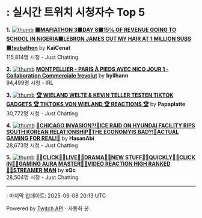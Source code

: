 # : 실시간 트위치 시청자수 Top 5

**1.** [![thumb](https://static-cdn.jtvnw.net/previews-ttv/live_user_kaicenat-320x180.jpg)](https://twitch.tv/KaiCenat)
**[🟩MAFIATHON 3🟩DAY 8🟩15% OF REVENUE GOING TO SCHOOL IN NIGERIA🟩LEBRON JAMES CUT MY HAIR AT 1 MILLION SUBS🟩!subathon](https://twitch.tv/KaiCenat)** by **KaiCenat**<br>115,814명 시청  - Just Chatting

**2.** [![thumb](https://static-cdn.jtvnw.net/previews-ttv/live_user_byilhann-320x180.jpg)](https://twitch.tv/byilhann)
**[MONTPELLIER - PARIS À PIEDS AVEC NICO JOUR 1 - Collaboration Commerciale !revolut](https://twitch.tv/byilhann)** by **byilhann**<br>94,499명 시청  - IRL

**3.** [![thumb](https://static-cdn.jtvnw.net/previews-ttv/live_user_papaplatte-320x180.jpg)](https://twitch.tv/Papaplatte)
**[🏆 WIELAND WELTE & KEVIN TELLER TESTEN TIKTOK GADGETS 🏆 TIKTOKS VON WIELAND 🏆 REACTIONS 🏆](https://twitch.tv/Papaplatte)** by **Papaplatte**<br>30,772명 시청  - Just Chatting

**4.** [![thumb](https://static-cdn.jtvnw.net/previews-ttv/live_user_hasanabi-320x180.jpg)](https://twitch.tv/HasanAbi)
**[🌊CHICAGO INVASION?!🌊ICE RAID ON HYUNDAI FACILITY RIPS SOUTH KOREAN RELATIONSHIP🌊THE ECONOMYIS BAD?!🌊ACTUAL GAMING FOR REAL!🌊](https://twitch.tv/HasanAbi)** by **HasanAbi**<br>28,673명 시청  - Just Chatting

**5.** [![thumb](https://static-cdn.jtvnw.net/previews-ttv/live_user_xqc-320x180.jpg)](https://twitch.tv/xQc)
**[👷‍♂️CLICK👷‍♂️LIVE👷‍♂️DRAMA👷‍♂️NEW STUFF👷‍♂️QUICKLY👷‍♂️CLICK IN👷‍♂️GAMING AURA MASTER👷‍♂️VIDEO REACTION HIGH RANKED👷‍♂️STREAMER MAN](https://twitch.tv/xQc)** by **xQc**<br>28,504명 시청  - Just Chatting


---
: 마지막 업데이트: 2025-09-08 20:13 UTC

Powered by [Twitch API](https://dev.twitch.tv/docs/api/reference) · 자동화 봇